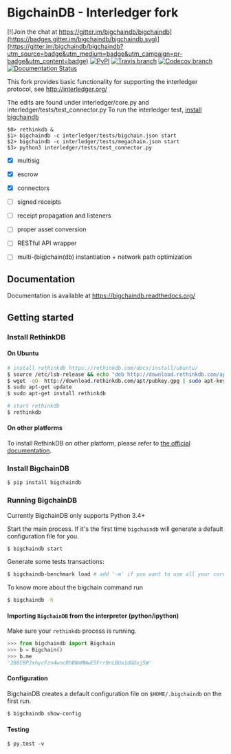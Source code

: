 # BigchainDB - Interledger fork

[![Join the chat at https://gitter.im/bigchaindb/bigchaindb](https://badges.gitter.im/bigchaindb/bigchaindb.svg)](https://gitter.im/bigchaindb/bigchaindb?utm_source=badge&utm_medium=badge&utm_campaign=pr-badge&utm_content=badge)
[![PyPI](https://img.shields.io/pypi/v/bigchaindb.svg)](https://pypi.python.org/pypi/BigchainDB)
[![Travis branch](https://img.shields.io/travis/bigchaindb/bigchaindb/develop.svg)](https://travis-ci.org/bigchaindb/bigchaindb)
[![Codecov branch](https://img.shields.io/codecov/c/github/bigchaindb/bigchaindb/develop.svg)](https://codecov.io/github/bigchaindb/bigchaindb?branch=develop)
[![Documentation Status](https://readthedocs.org/projects/bigchaindb/badge/?version=develop)](http://bigchaindb.readthedocs.org/en/develop/?badge=develop)

This fork provides basic functionality for supporting the interledger protocol, see http://interledger.org/

The edits are found under interledger/core.py and interledger/tests/test_connector.py
To run the interledger test, [install bigchaindb](#gettingstarted)
```
$0> rethinkdb &
$1> bigchaindb -c interledger/tests/bigchain.json start
$2> bigchaindb -c interledger/tests/megachain.json start
$3> python3 interledger/tests/test_connector.py 
```

- [x] multisig
- [x] escrow
- [x] connectors
- [ ] signed receipts
- [ ] receipt propagation and listeners
- [ ] proper asset conversion
- [ ] RESTful API wrapper
- [ ] multi-(big)chain(db) instantiation + network path optimization


## Documentation

Documentation is available at https://bigchaindb.readthedocs.org/

## <a name="gettingstarted"></a>Getting started

### Install RethinkDB

#### On Ubuntu
```sh
# install rethinkdb https://rethinkdb.com/docs/install/ubuntu/
$ source /etc/lsb-release && echo "deb http://download.rethinkdb.com/apt $DISTRIB_CODENAME main" | sudo tee /etc/apt/sources.list.d/rethinkdb.list
$ wget -qO- http://download.rethinkdb.com/apt/pubkey.gpg | sudo apt-key add -
$ sudo apt-get update
$ sudo apt-get install rethinkdb

# start rethinkdb
$ rethinkdb
```

#### On other platforms
To install RethinkDB on other platform, please refer to [the official documentation](https://rethinkdb.com/docs/install/).

### Install BigchainDB
```sh
$ pip install bigchaindb
```

### Running BigchainDB
Currently BigchainDB only supports Python 3.4+


Start the main process. If it's the first time `bigchaindb` will generate a default
configuration file for you.
```sh
$ bigchaindb start
```

Generate some tests transactions:

```sh
$ bigchaindb-benchmark load # add '-m' if you want to use all your cores
```

To know more about the bigchain command run
```sh
$ bigchaindb -h
```

#### Importing `BigchainDB` from the interpreter (python/ipython)
Make sure your `rethinkdb` process is running.

```python
>>> from bigchaindb import Bigchain
>>> b = Bigchain()
>>> b.me
'2B8C8PJxhycFzn4wncRhBNmMWwE5Frr9nLBUa1dGGxj5W'
```

#### Configuration

BigchainDB creates a default configuration file on `$HOME/.bigchaindb` on the
first run.

```sh
$ bigchaindb show-config
```

#### Testing

```
$ py.test -v
```
